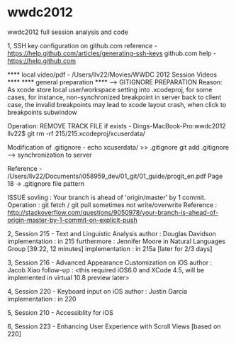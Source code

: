 wwdc2012
========

wwdc2012 full session analysis and code

1, SSH key configuration on github.com 
reference - https://help.github.com/articles/generating-ssh-keys
github.com help - https://help.github.com

**** local video/pdf - /Users/llv22/Movies/WWDC 2012 Session Videos ****
**** general preparation ****
--> GITIGNORE PREPARATION
Reason: As xcode store local user/workspace setting into <project>.xcodeproj, for some cases, for instance, non-synchronized breakpoint in server back to client case, the invalid breakpoints may lead to xcode layout crash, when click to breakpoints subwindow

Operation: 
REMOVE TRACK FILE if exists - Dings-MacBook-Pro:wwdc2012 llv22$ git rm -rf 215/215.xcodeproj/xcuserdata/

Modification of .gitignore - 
echo xcuserdata/ >> .gitignore
git add .gitignore
--> synchronization to server

Reference - /Users/llv22/Documents/i058959_dev/01_git/01_guide/progit_en.pdf
Page 18 -> .gitignore file pattern

ISSUE sovling : Your branch is ahead of 'origin/master' by 1 commit.
Operation : git fetch / git pull sometimes not write/overwrite
Reference : http://stackoverflow.com/questions/9050978/your-branch-is-ahead-of-origin-master-by-1-commit-on-explicit-push

2, Session 215 - Text and Linguistic Analysis
author : Douglas Davidson
implementation : in 215
furthermore : Jennifer Moore in Natural Languages Group [39:22, 12 minutes]
implementation : in 215a [later for 2/3 days]

3, Session 216 - Advanced Appearance Customization on iOS
author : Jacob Xiao
follow-up : <this required iOS6.0 and XCode 4.5, will be implemented in virtual 10.8 preview later>

4, Session 220 - Keyboard input on iOS
author : Justin Garcia
implementation : in 220

5, Session 210 - Accessiblity for iOS

6, Session 223 - Enhancing User Experience with Scroll Views [based on 220]
